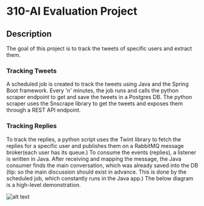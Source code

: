 # 310-AI Evaluation Project

## Description
The goal of this project is to track the tweets of specific users and extract them.

### Tracking Tweets
A scheduled job is created to track the tweets using Java and the Spring Boot framework. Every 'n' minutes, the job runs and calls the python scraper endpoint to get and save the tweets in a Postgres DB. The python scraper uses the Snscrape library to get the tweets and exposes them through a REST API endpoint.

### Tracking Replies
To track the replies, a python script uses the Twint library to fetch the replies for a specific user and publishes them on a RabbitMQ message broker(each user has its queue.) To consume the events (replies), a listener is written in Java. After receiving and mapping the message, the Java consumer finds the main conversation, which was already saved into the DB (tip: so the main discussion should exist in advance. This is done by the scheduled job, which constantly runs in the Java app.)
The below diagram is a high-level demonstration.


![alt text](https://github.com/https://github.com/ehsansasanian/310-ai/diagram.jpg)